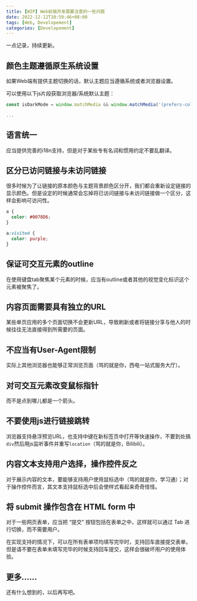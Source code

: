 ```yaml
---
title: [WIP] Web前端开发需要注意的一些问题
date: 2022-12-12T10:59:46+08:00
tags: [Web, Developement]
categories: [Developement]
---
```


一点记录，持续更新。

## 颜色主题遵循原生系统设置

如果Web端有提供主题切换的话，默认主题应当遵循系统或者浏览器设置。

可以使用以下js片段获取浏览器/系统默认主题：

```js
const isDarkMode = window.matchMedia && window.matchMedia('(prefers-color-scheme: dark)').matches;

...
```

## 语言统一

应当提供完善的i18n支持，但是对于某些专有名词和惯用约定不要乱翻译。

## 区分已访问链接与未访问链接

很多时候为了让链接的原本颜色与主题背景颜色区分开，我们都会重新设定链接的显示颜色。但是设定的时候通常会忘掉将已访问链接与未访问链接做一个区分，这样会影响可访问性。

```css
a {
  color: #0078D6;
}

a:visited {
  color: purple;
}
```

## 保证可交互元素的outline

在使用键盘tab聚焦某个元素的时候，应当有outline或者其他的视觉变化标识这个元素被聚焦了。

## 内容页面需要具有独立的URL

某些单页应用的多个页面切换不会更新URL，导致刷新或者将链接分享与他人的时候往往无法直接得到所需要的页面。

## 不应当有User-Agent限制

实际上其他浏览器也能够正常浏览页面（骂的就是你，西电一站式服务大厅）。

## 对可交互元素改变鼠标指针

而不是点到哪儿都是一个箭头。

## 不要使用js进行链接跳转

浏览器支持悬浮预览URL，也支持中键在新标签页中打开等快速操作，不要到处搞`div`然后用js监听事件并重写`location`（骂的就是你，Bilibili）。

## 内容文本支持用户选择，操作控件反之

对于展示内容的文本，要能够支持用户使用鼠标选中（骂的就是你，学习通）；对于操作控件而言，其文本支持鼠标选中后会使样式看起来奇奇怪怪。

## 将 submit 操作包含在 HTML form 中

对于一些网页表单，应当把 “提交” 按钮包括在表单之中，这样就可以通过 Tab 进行切换，而不需要用户。

在实现支持的情况下，可以在所有表单项均填写完毕时，支持回车直接提交表单。但是请不要在表单未填写完毕的时候支持回车提交，这样会很破坏用户的使用体验。

## 更多……

还有什么想到的，以后再写吧。
